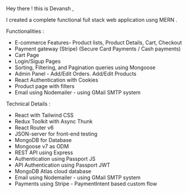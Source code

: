Hey there ! this is Devansh ,

I created a complete functional full stack web application usng MERN . 

Functionalities :
* E-commerce Features- Product lists, Product Details, Cart, Checkout
* Payment gateway (Stripe) (Secure Card Payments / Cash payments)
* Cart Page
* Login/Sigup Pages
* Sorting, Filtering, and Pagination queries using Mongoose
* Admin Panel - Add/Edit Orders. Add/Edit Products
* React Authentication with Cookies
* Product page with filters
* Email using Nodemailer - using GMail SMTP system

Technical Details :
* React with Tailwind CSS
* Redux Toolkit with Async Thunk
* React Router v6
* JSON-server for front-end testing
* MongoDB for Database
* Mongoose v7 as ODM
* REST API using Express
* Authentication using Passport JS
* API Authentication using Passport JWT
* MongoDB Atlas cloud database
* Email using Nodemailer - using GMail SMTP system
* Payments using Stripe - PaymentIntent based custom flow
